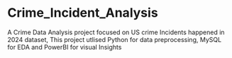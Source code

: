 # Crime_Incident_Analysis
A Crime Data Analysis project focused on US crime Incidents happened in 2024 dataset, This project utlised Python for data preprocessing, MySQL for EDA and PowerBI for visual Insights
